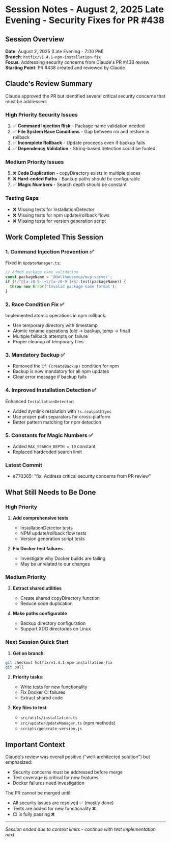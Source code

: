 # Session Notes - August 2, 2025 Late Evening - Security Fixes for PR #438

## Session Overview
**Date**: August 2, 2025 (Late Evening - 7:00 PM)  
**Branch**: `hotfix/v1.4.1-npm-installation-fix`  
**Focus**: Addressing security concerns from Claude's PR #438 review  
**Starting Point**: PR #438 created and reviewed by Claude  

## Claude's Review Summary

Claude approved the PR but identified several critical security concerns that must be addressed:

### High Priority Security Issues
1. ✅ **Command Injection Risk** - Package name validation needed
2. ✅ **File System Race Conditions** - Gap between rm and restore in rollback
3. ✅ **Incomplete Rollback** - Update proceeds even if backup fails
4. ✅ **Dependency Validation** - String-based detection could be fooled

### Medium Priority Issues
5. ❌ **Code Duplication** - copyDirectory exists in multiple places
6. ❌ **Hard-coded Paths** - Backup paths should be configurable
7. ✅ **Magic Numbers** - Search depth should be constant

### Testing Gaps
- ❌ Missing tests for InstallationDetector
- ❌ Missing tests for npm update/rollback flows
- ❌ Missing tests for version generation script

## Work Completed This Session

### 1. Command Injection Prevention ✅
Fixed in `UpdateManager.ts`:
```typescript
// Added package name validation
const packageName = '@dollhousemcp/mcp-server';
if (!/^@[a-z0-9-]+\/[a-z0-9-]+$/.test(packageName)) {
  throw new Error('Invalid package name format');
}
```

### 2. Race Condition Fix ✅
Implemented atomic operations in npm rollback:
- Use temporary directory with timestamp
- Atomic rename operations (old → backup, temp → final)
- Multiple fallback attempts on failure
- Proper cleanup of temporary files

### 3. Mandatory Backup ✅
- Removed the `if (createBackup)` condition for npm
- Backup is now mandatory for all npm updates
- Clear error message if backup fails

### 4. Improved Installation Detection ✅
Enhanced `InstallationDetector`:
- Added symlink resolution with `fs.realpathSync`
- Use proper path separators for cross-platform
- Better pattern matching for npm detection

### 5. Constants for Magic Numbers ✅
- Added `MAX_SEARCH_DEPTH = 10` constant
- Replaced hardcoded search limit

### Latest Commit
- e770365: "fix: Address critical security concerns from PR review"

## What Still Needs to Be Done

### High Priority
1. **Add comprehensive tests**
   - InstallationDetector tests
   - NPM update/rollback flow tests
   - Version generation script tests

2. **Fix Docker test failures**
   - Investigate why Docker builds are failing
   - May be unrelated to our changes

### Medium Priority
3. **Extract shared utilities**
   - Create shared copyDirectory function
   - Reduce code duplication

4. **Make paths configurable**
   - Backup directory configuration
   - Support XDG directories on Linux

### Next Session Quick Start

1. **Get on branch**:
```bash
git checkout hotfix/v1.4.1-npm-installation-fix
git pull
```

2. **Priority tasks**:
   - Write tests for new functionality
   - Fix Docker CI failures
   - Extract shared code

3. **Key files to test**:
   - `src/utils/installation.ts`
   - `src/update/UpdateManager.ts` (npm methods)
   - `scripts/generate-version.js`

## Important Context

Claude's review was overall positive ("well-architected solution") but emphasized:
- Security concerns must be addressed before merge
- Test coverage is critical for new features
- Docker failures need investigation

The PR cannot be merged until:
- All security issues are resolved ✅ (mostly done)
- Tests are added for new functionality ❌
- CI is fully passing ❌

---
*Session ended due to context limits - continue with test implementation next*